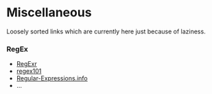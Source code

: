 # Miscellaneous
Loosely sorted links which are currently here just because of laziness.

### RegEx
- [RegExr](https://regexr.com/)
- [regex101](https://regex101.com/)
- [Regular-Expressions.info](https://www.regular-expressions.info/refcapture.html)
- ...
